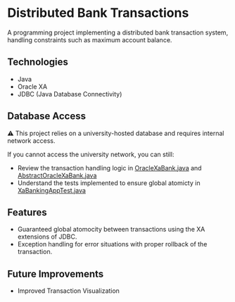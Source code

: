 # Distributed Bank Transactions

A programming project implementing a distributed bank transaction system, handling constraints such as maximum account balance.

## Technologies
- Java
- Oracle XA
- JDBC (Java Database Connectivity)

## Database Access
⚠️ This project relies on a university-hosted database and requires internal network access.

If you cannot access the university network, you can still:
- Review the transaction handling logic in [OracleXaBank.java](./src/main/java/ch/unibas/dmi/dbis/fds/_2pc/OracleXaBank.java) and [AbstractOracleXaBank.java](./src/main/java/ch/unibas/dmi/dbis/fds/_2pc/AbstractOracleXaBank.java)
- Understand the tests implemented to ensure global atomicty in [XaBankingAppTest.java](./src/main/java/ch/unibas/dmi/dbis/fds/_2pc/XaBankingAppTest.java)

## Features
- Guaranteed global atomocity between transactions using the XA extensions of JDBC.
- Exception handling for error situations with proper rollback of the transaction.

## Future Improvements
- Improved Transaction Visualization
